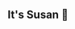 ## It's Susan 👋

<!--
**SusanLaime/SusanLaime** is a ✨ _special_ ✨ repository because its `README.md` (this file) appears on your GitHub profile.

Here are some ideas to get you started:

- 🔭 I’m a System Engineering student.
- 🌱 I’m currently learning programming and artifitial intelligence.
- 🤔 I’m looking for help with 
- 💬 Ask me about programming basics and AI.
Future Projects coming soon!
